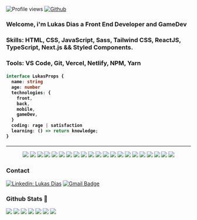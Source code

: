 ![Profile views](https://visitor-badge.glitch.me/badge?page_id=Lukasdias.Lukasdias)
[![Github](https://img.shields.io/github/followers/Lukasdias?label=Follow&style=social)](https://github.com/Lukasdias)

<h3 align="left"> 
   <strong>Welcome</strong>, i'm Lukas Dias a <strong>Front End Developer and GameDev</strong>
  </h3>

<h3 align="left"><strong>Skills</strong>: HTML, CSS, JavaScript, Sass, Tailwind CSS, ReactJS, TypeScript, Next.js && Styled Components.
  </h3>

<h3 align="left">
    <strong>Tools</strong>: VS Code, Git, Vercel, Netlify, NPM, Yarn
</h3>

<h4>

```ts
interface LukasProps {
  name: string
  age: number
  technologies: {
    front,
    back,
    mobile,
    gameDev,
  }
  coding: rage | satisfaction
  learning: () => return knowledge;
}

```

</h4>

---

<p align = "center">
<img src="https://img.shields.io/badge/C%23-239120?style=for-the-badge&logo=c-sharp&logoColor=white" />
<img src="https://img.shields.io/badge/Unity-100000?style=for-the-badge&logo=unity&logoColor=white" />
<img src="https://img.shields.io/badge/HTML5-E34F26?style=for-the-badge&logo=html5&logoColor=white" />
<img src="https://img.shields.io/badge/CSS3-1572B6?style=for-the-badge&logo=css3&logoColor=white" />
<img src="https://img.shields.io/badge/Sass-CC6699?style=for-the-badge&logo=sass&logoColor=white">
<img src="https://img.shields.io/badge/JavaScript-F7DF1E?style=for-the-badge&logo=javascript&logoColor=black" />
<img src="https://img.shields.io/badge/TypeScript-007ACC?style=for-the-badge&logo=typescript&logoColor=white" />
<img src="https://img.shields.io/badge/React-20232A?style=for-the-badge&logo=react&logoColor=61DAFB" />
<img src="https://img.shields.io/badge/React_Native-20232A?style=for-the-badge&logo=react&logoColor=61DAFB" />
<img src="https://img.shields.io/badge/next.js-000000?style=for-the-badge&logo=nextdotjs&logoColor=white" />
<img src="https://img.shields.io/badge/Expo-1B1F23?style=for-the-badge&logo=expo&logoColor=white" />
<img src="https://img.shields.io/badge/firebase-ffca28?style=for-the-badge&logo=firebase&logoColor=black" />
<img src="https://img.shields.io/badge/styled--components-DB7093?style=for-the-badge&logo=styled-components&logoColor=white" />
<img src="https://img.shields.io/badge/Chakra--UI-319795?style=for-the-badge&logo=chakra-ui&logoColor=white" />
<img src="https://img.shields.io/badge/Tailwind_CSS-38B2AC?style=for-the-badge&logo=tailwind-css&logoColor=white" />
<img src="https://img.shields.io/badge/Material%20UI-007FFF?style=for-the-badge&logo=mui&logoColor=white" />
<img src="https://img.shields.io/badge/Bootstrap-563D7C?style=for-the-badge&logo=bootstrap&logoColor=white" />
<img src="https://img.shields.io/badge/Netlify-00C7B7?style=for-the-badge&logo=netlify&logoColor=white" />
<img src="https://img.shields.io/badge/Vercel-000000?style=for-the-badge&logo=vercel&logoColor=white" />
<img src="https://img.shields.io/badge/Node.js-43853D?style=for-the-badge&logo=node.js&logoColor=white" />
<img src="https://img.shields.io/badge/Git-F05032?style=for-the-badge&logo=git&logoColor=white">
</p>

<p align = "center" >

### Contact

[![Linkedin: Lukas Dias](https://img.shields.io/badge/-LukasDias-blue?style=flat-square&logo=Linkedin&logoColor=white&link=https://www.linkedin.com/in/lukasdias/)](https://www.linkedin.com/in/lukasdias/)
[![Gmail Badge](https://img.shields.io/badge/-diaslukas19@gmail.com-006bed?style=flat-square&logo=Gmail&logoColor=white&link=mailto:diaslukas19@gmail.com)](mailto:diaslukas19@gmail.com)

</p>

### Github Stats 🥇

<img src="https://hits.seeyoufarm.com/api/count/incr/badge.svg?url=https%3A%2F%2Fgithub.com%2FLukasdias1212%2Fhit-counter" />

<img src="https://github-profile-summary-cards.vercel.app/api/cards/profile-details?username=Lukasdias&theme=monokai" />

<img src="https://github-readme-streak-stats.herokuapp.com/?user=Lukasdias&theme=synthwave" />

<img src="https://activity-graph.herokuapp.com/graph?username=Lukasdias&theme=synthwave" />

<img src="https://github-readme-stats.vercel.app/api?username=Lukasdias&theme=synthwave" />

<img src="https://github-readme-stats.vercel.app/api/top-langs/?username=Lukasdias&theme=synthwave" />

<img src="https://github-profile-trophy.vercel.app/?username=Lukas&theme=synthwave" />




